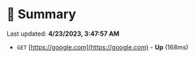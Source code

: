 # 📖 Summary
Last updated: **4/23/2023, 3:47:57 AM**

- `GET` [https://google.com](https://google.com) - **Up** (168ms)
